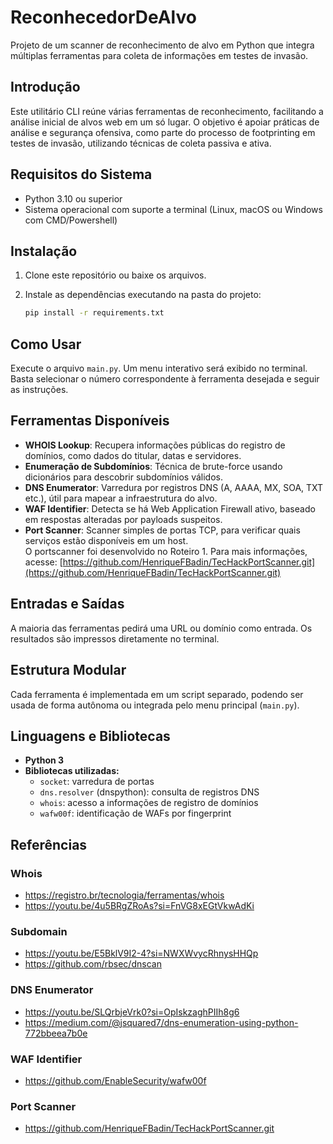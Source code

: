 # ReconhecedorDeAlvo

Projeto de um scanner de reconhecimento de alvo em Python que integra múltiplas ferramentas para coleta de informações em testes de invasão.

## Introdução

Este utilitário CLI reúne várias ferramentas de reconhecimento, facilitando a análise inicial de alvos web em um só lugar. O objetivo é apoiar práticas de análise e segurança ofensiva, como parte do processo de footprinting em testes de invasão, utilizando técnicas de coleta passiva e ativa.

## Requisitos do Sistema

- Python 3.10 ou superior
- Sistema operacional com suporte a terminal (Linux, macOS ou Windows com CMD/Powershell)

## Instalação

1. Clone este repositório ou baixe os arquivos.
2. Instale as dependências executando na pasta do projeto:

   ```bash
   pip install -r requirements.txt
   ```

## Como Usar

Execute o arquivo `main.py`. Um menu interativo será exibido no terminal. Basta selecionar o número correspondente à ferramenta desejada e seguir as instruções.

## Ferramentas Disponíveis

- **WHOIS Lookup**: Recupera informações públicas do registro de domínios, como dados do titular, datas e servidores.
- **Enumeração de Subdomínios**: Técnica de brute-force usando dicionários para descobrir subdomínios válidos.
- **DNS Enumerator**: Varredura por registros DNS (A, AAAA, MX, SOA, TXT etc.), útil para mapear a infraestrutura do alvo.
- **WAF Identifier**: Detecta se há Web Application Firewall ativo, baseado em respostas alteradas por payloads suspeitos.
- **Port Scanner**: Scanner simples de portas TCP, para verificar quais serviços estão disponíveis em um host.  
  O portscanner foi desenvolvido no Roteiro 1. Para mais informações, acesse: [https://github.com/HenriqueFBadin/TecHackPortScanner.git](https://github.com/HenriqueFBadin/TecHackPortScanner.git)

## Entradas e Saídas

A maioria das ferramentas pedirá uma URL ou domínio como entrada. Os resultados são impressos diretamente no terminal.

## Estrutura Modular

Cada ferramenta é implementada em um script separado, podendo ser usada de forma autônoma ou integrada pelo menu principal (`main.py`).

## Linguagens e Bibliotecas

- **Python 3**
- **Bibliotecas utilizadas:**
  - `socket`: varredura de portas
  - `dns.resolver` (dnspython): consulta de registros DNS
  - `whois`: acesso a informações de registro de domínios
  - `wafw00f`: identificação de WAFs por fingerprint

## Referências

### Whois

- https://registro.br/tecnologia/ferramentas/whois
- https://youtu.be/4u5BRgZRoAs?si=FnVG8xEGtVkwAdKi

### Subdomain

- https://youtu.be/E5BklV9I2-4?si=NWXWvycRhnysHHQp
- https://github.com/rbsec/dnscan

### DNS Enumerator

- https://youtu.be/SLQrbjeVrk0?si=OpIskzaghPIIh8g6
- https://medium.com/@jsquared7/dns-enumeration-using-python-772bbeea7b0e

### WAF Identifier

- https://github.com/EnableSecurity/wafw00f

### Port Scanner

- https://github.com/HenriqueFBadin/TecHackPortScanner.git
